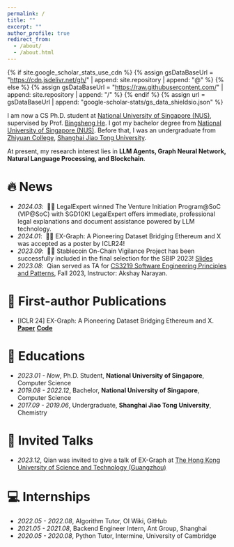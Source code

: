 ```yaml
---
permalink: /
title: ""
excerpt: ""
author_profile: true
redirect_from: 
  - /about/
  - /about.html
---
```


{% if site.google_scholar_stats_use_cdn %}
{% assign gsDataBaseUrl = "https://cdn.jsdelivr.net/gh/" | append: site.repository | append: "@" %}
{% else %}
{% assign gsDataBaseUrl = "https://raw.githubusercontent.com/" | append: site.repository | append: "/" %}
{% endif %}
{% assign url = gsDataBaseUrl | append: "google-scholar-stats/gs_data_shieldsio.json" %}

<span class='anchor' id='about-me'></span>

I am now a CS Ph.D. student at [National University of Singapore (NUS)](https://nus.edu.sg/), supervised by Prof. [Bingsheng He](https://www.comp.nus.edu.sg/~hebs/). I got my bachelor degree from [National University of Singapore (NUS)](https://nus.edu.sg/). Before that, I was an undergraduate from [Zhiyuan College](https://en.zhiyuan.sjtu.edu.cn/), [Shanghai Jiao Tong University](https://en.sjtu.edu.cn/). 

At present, my research interest lies in  **LLM Agents, Graph Neural Network, Natural Language Processing, and Blockchain**.

# 🔥 News
- *2024.03*: &nbsp;🎉🎉 LegalExpert winned The Venture Initiation Program@SoC (VIP@SoC) with SGD10K! LegalExpert offers immediate, professional legal explanations and document assistance powered by LLM technology. 
- *2024.01*: &nbsp;🎉🎉 EX-Graph: A Pioneering Dataset Bridging
Ethereum and X was accepted as a poster by ICLR24!
- *2023.09*: &nbsp;🎉🎉 Stablecoin On-Chain Vigilance Project has been successfully included in the final selection for the SBIP 2023! [Slides](https://docs.google.com/presentation/d/1egOBX-0kWb7ZO5ix3bB3P6D8LU7zYlziTGbDKCzVIe8/edit?usp=sharing)
- *2023.08*: &nbsp;Qian served as TA for [CS3219 Software Engineering Principles and Patterns](https://nusmods.com/courses/CS3219/software-engineering-principles-and-patterns), Fall 2023, Instructor: Akshay Narayan.


# 📝 First-author Publications 

- [ICLR 24] EX-Graph: A Pioneering Dataset Bridging Ethereum and X. [**Paper**](https://arxiv.org/abs/2310.01015) [**Code**](https://github.com/Persdre/EX-Graph)

# 📖 Educations

- *2023.01 - Now*, Ph.D. Student, **National University of Singapore**, Computer Science
- *2019.08 - 2022.12*, Bachelor, **National University of Singapore**, Computer Science
- *2017.09 - 2019.06*, Undergraduate, **Shanghai Jiao Tong University**, Chemistry

# 💬 Invited Talks

- *2023.12*, Qian was invited to give a talk of EX-Graph at [The Hong Kong University of Science and Technology (Guangzhou)](https://www.hkust-gz.edu.cn/)

# 💻 Internships

- *2022.05 - 2022.08*, Algorithm Tutor, OI Wiki, GitHub
- *2021.05 - 2021.08*, Backend Engineer Intern, Ant Group, Shanghai
- *2020.05 - 2020.08*, Python Tutor, Intermine, University of Cambridge